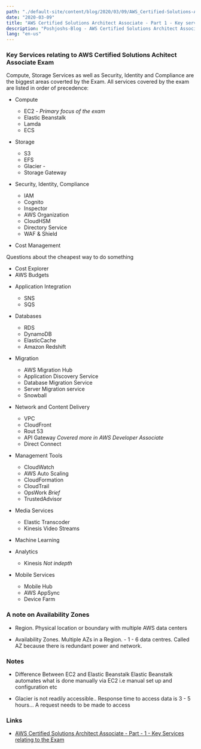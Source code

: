 ```yaml
---
path: "./default-site/content/blog/2020/03/09/AWS_Certified-Solutions-Architect-Associate_Part-1_Key-services-relating-to-the-Exam.md"
date: "2020-03-09"
title: "AWS Certified Solutions Architect Associate - Part 1 - Key services relating to the Exam"
description: "Poshjoshs-Blog - AWS Certified Solutions Architect Associate - Part 1 - Key services relating to the Exam"
lang: "en-us"
---
```


### Key Services relating to AWS Certified Solutions Achitect Associate Exam ###

Compute, Storage Services as well as Security, Identity and Compliance are the biggest areas coverted by the Exam. All services covered by the exam are listed in order of precedence:

- Compute

  * EC2 - _Primary focus of the exam_
  * Elastic Beanstalk
  * Lamda
  * ECS

- Storage

  * S3
  * EFS
  * Glacier -
  * Storage Gateway

- Security, Identity, Compliance

  * IAM
  * Cognito
  * Inspector
  * AWS Organization
  * CloudHSM
  * Directory Service
  * WAF & Shield

- Cost Management

Questions about the cheapest way to do something

  * Cost Explorer
  * AWS Budgets

- Application Integration

  * SNS
  * SQS

- Databases

  * RDS
  * DynamoDB
  * ElasticCache
  * Amazon Redshift

- Migration

  * AWS Migration Hub
  * Application Discovery Service
  * Database Migration Service
  * Server Migration service
  * Snowball

- Network and Content Delivery

  * VPC
  * CloudFront
  * Rout 53
  * API Gateway _Covered more in AWS Developer Associate_
  * Direct Connect

- Management Tools

  * CloudWatch
  * AWS Auto Scaling
  * CloudFormation
  * CloudTrail
  * OpsWork _Brief_
  * TrustedAdvisor

- Media Services

  * Elastic Transcoder
  * Kinesis Video Streams

- Machine Learning

- Analytics

  * Kinesis _Not indepth_

- Mobile Services

  * Mobile Hub
  * AWS AppSync
  * Device Farm

### A note on Availability Zones ###

- Region. Physical location or boundary with multiple AWS data centers

- Availability Zones. Multiple AZs in a Region. - 1 - 6 data centres. Called AZ because there is redundant power and network.

### Notes ###

- Difference Between EC2 and Elastic Beanstalk
Elastic Beanstalk automates what is done manually via EC2 i.e manual set up and configuration etc

- Glacier is not readily accessible.. Response time to access data is 3 - 5 hours... A request needs to be made to access

### Links ###

- [AWS Certified Solutions Architect Associate - Part - 1 - Key Services relating to the Exam](/2020/03/09/AWS_Certified-Solutions-Architect-Associate_Part-1_Key-services-relating-to-the-Exam/)
